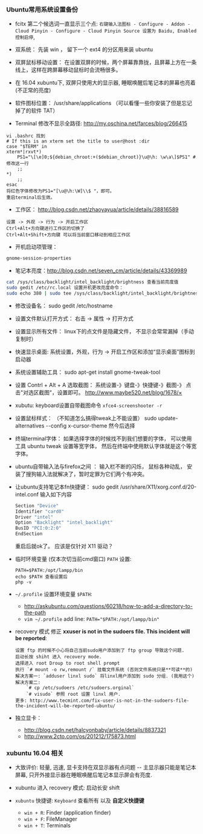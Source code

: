 ### Ubuntu常用系统设置备份

* fcitx 第二个候选词一直显示三个点: `右键输入法图标 - Configure - Addon - Cloud Pinyin - Configure - Cloud Pinyin Source 设置为 Baidu, Enabled 控制启停`, 

* 双系统： 先装 win ， 留下一个 ext4 的分区用来装 ubuntu

* 双屏鼠标移动设置： 在设置双屏的时候，两个屏幕靠靠拢，且屏幕上方在一条线上，这样在跨屏幕移动鼠标时会流畅很多。

* 在 16.04 xubuntu下, 双屏只使用大的显示器, 睡眠唤醒后笔记本的屏幕也亮着(不正常的亮度)

* 软件图标位置： /usr/share/applications （可以看懂一些你安装了但是忘记掉了的软件 TAT） 

* Terminal 修改不显示全路径: http://my.oschina.net/farces/blog/266415
```
vi .bashrc 找到
# If this is an xterm set the title to user@host :dir
case "$TERM" in
xterm*|rxvt*)
    PS1="\[\e]0;${debian_chroot:+($debian_chroot)}\u@\h: \w\a\]$PS1" # 修改这一行
    ;;
*)
    ;;
esac
将红色字体修改为PS1="[\u@\h:\W]\\$ "，即可。
重启terminal后生效。
```

* 工作区： http://blog.csdn.net/zhaoyayua/article/details/38816589
```
设置 -> 外观 -> 行为 -> 开启工作区
Ctrl+Alt+方向键进行工作区的切换了
Ctrl+Alt+Shift+方向键 可以将当前窗口移动到相应工作区
```

* 开机启动项管理：
```bash
gnome-session-properties
```

* 笔记本亮度：http://blog.csdn.net/seven_cm/article/details/43369989
```bash
cat /sys/class/backlight/intel_backlight/brightness 查看当前亮度值
sudo gedit /etc/rc.local 设置开机更改亮度命令：
sudo echo 380 | sudo tee /sys/class/backlight/intel_backlight/brightness
```

* 修改设备名： sudo gedit /etc/hostname

* 设置文件默认打开方式： 右击 -> 属性 -> 打开方式
* 设置显示所有文件： linux下的点文件是隐藏文件， 不显示会常常漏掉（手动复制时） 

* 快速显示桌面:  系统设置，外观，行为 -> 开启工作区和添加“显示桌面”图标到启动器

* 系统设置辅助工具： sudo apt-get install gnome-tweak-tool

* 设置 Contrl + Alt + A 选取截图： 系统设置-》键盘-》快捷键-》截图-》 点击"对选区截图"，设置即可。 http://www.maybe520.net/blog/1678/×

* xubutu: keyboard设置自带截图命令  `xfce4-screenshooter -r`

* 设置鼠标样式： （不知道怎么搞得tweak上不能设置） sudo update-alternatives --config x-cursor-theme 然今后选择

* 终端terminal字体： 如果选择字体的时候找不到我们想要的字体， 可以使用工具 ubuntu tweak 设置等宽字体， 然后在终端中使用默认字体就是这个等宽字体。

* ubuntu自带输入法与firefox之间 ： 输入栏不断的闪烁， 鼠标各种动乱， 安装了搜狗输入法就解决了，暂时定罪为它们两个有冲突。

* 让ubuntu支持笔记本fn快捷键： sudo gedit /usr/share/X11/xorg.conf.d/20-intel.conf 输入如下内容
    ```bash
    Section "Device"
    Identifier "card0"
    Driver "intel"
    Option "Backlight" "intel_backlight"
    BusID "PCI:0:2:0"
    EndSection
    ```
	重启后就ok了。 应该是仅针对 X11 驱动？

* 临时环境变量 (仅本次切当前cmd窗口) `PATH` 设置:
    ```
    PATH=$PATH:/opt/lampp/bin
    echo $PATH 查看设置后
    php -v
    ```

* `~/.profile` 设置环境变量 `$PATH`: 
    * http://askubuntu.com/questions/60218/how-to-add-a-directory-to-the-path
    * `vim ~/.profile` add line: `PATH="$PATH:/opt/lampp/bin"`

* recovery 模式 修正 **xxuser is not in the sudoers file. This incident will be reported**:
    ```
    设置 ftp 的时候不小心将自己当前sudo用户添加到了 ftp group 导致这个问题.
    启动长按 shiht 进入 recovery mode.
    选择进入 root Droup to root shell prompt
    执行 `# mount -o rw,remount /` 挂载文件系统 (否则文件系统只是**可读**的)
    解决方案一: `adduser linxl sudo` 将linxl用户添加到 sudo 分组. (我用这个)
    解决方案二: 
        `# cp /etc/sudoers /etc/sudoers.orginal`
        `# visudo` 参照 root 设置 linxl 用户.
    更多: http://www.tecmint.com/fix-user-is-not-in-the-sudoers-file-the-incident-will-be-reported-ubuntu/
    ```

* 独立显卡：
    * http://blog.csdn.net/halcyonbaby/article/details/8837321
    * http://www.2cto.com/os/201212/175873.html


### xubuntu 16.04 相关
* 大致评价: 轻量, 迅速, 显卡支持在双显示器有点问题 -- 主显示器只能是笔记本屏幕, 只开外接显示器在睡眠唤醒后笔记本显示屏会有亮度.

* xubuntu 进入 recovery 模式: 启动长安 shift

* `xubuntu` 快捷键: `Keyboard` 查看所有 以及 **自定义快捷键**
    * `win + R`: Finder (application finder)
    * `win + F`: FileManager
    * `win + T`: Terminals